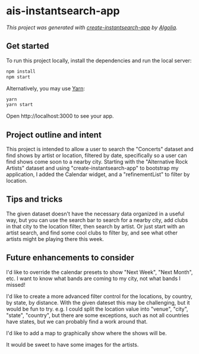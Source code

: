 # ais-instantsearch-app

_This project was generated with [create-instantsearch-app](https://github.com/algolia/create-instantsearch-app) by [Algolia](https://algolia.com)._

## Get started

To run this project locally, install the dependencies and run the local server:

```sh
npm install
npm start
```

Alternatively, you may use [Yarn](https://http://yarnpkg.com/):

```sh
yarn
yarn start
```

Open http://localhost:3000 to see your app.

## Project outline and intent

This project is intended to allow a user to search the "Concerts" dataset and find shows by artist or location, filtered by date, specifically so a user can find shows come soon to a nearby city. Starting with the "Alternative Rock Artists" dataset and using "create-instantsearch-app" to bootstrap my application, I added the Calendar widget, and a "refinementList" to filter by location.

## Tips and tricks

The given dataset doesn't have the necessary data organized in a useful way, but you can use the search bar to search for a nearby city, add clubs in that city to the location filter, then search by artist. Or just start with an artist search, and find some cool clubs to filter by, and see what other artists might be playing there this week.

## Future enhancements to consider

I'd like to override the calendar presets to show "Next Week", "Next Month", etc. I want to know what bands are coming to my city, not what bands I missed!

I'd like to create a more advanced filter control for the locations, by country, by state, by distance. With the given dateset this may be challenging, but it would be fun to try. e.g. I could split the location value into "venue", "city", "state", "country", but there are some exceptions, such as not all countries have states, but we can probably find a work around that. 

I'd like to add a map to graphically show where the shows will be.

It would be sweet to have some images for the artists.
